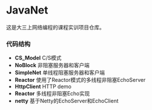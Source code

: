# JavaNet

这是大三上网络编程的课程实训项目仓库。

### 代码结构

- **CS_Model** C/S模式
- **NoBlock** 非阻塞服务器和客户端
- **SimpleNet** 单线程阻塞服务器和客户端
- **Reactor** 使用了Reactor模式的多线程非阻塞EchoServer
- **HttpClient** HTTP demo
- **Reactor** 多线程非阻塞Echo实现
- **netty** 基于Netty的EchoServer和EchoClient
